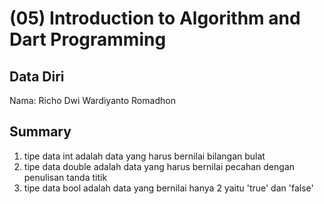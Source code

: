# (05) Introduction to Algorithm and Dart Programming
## Data Diri

Nama: Richo Dwi Wardiyanto Romadhon 

## Summary

1. tipe data int adalah data yang harus bernilai bilangan bulat
2. tipe data double adalah data yang harus bernilai pecahan dengan penulisan tanda titik
3. tipe data bool adalah data yang bernilai hanya 2 yaitu 'true' dan 'false'